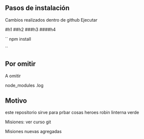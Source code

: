 ## Pasos de instalación

Cambios realizados dentro de github
Ejecutar


#h1
##h2
###h3
####h4 

``
npm install

``

## Por omitir

A omitir

node_modules
.log

## Motivo

este repositorio sirve para prbar cosas
heroes
robin
linterna verde

Misiones:
ver curso git

Misiones nuevas agregadas


